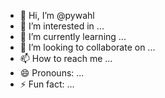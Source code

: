 - 👋 Hi, I’m @pywahl
- 👀 I’m interested in ...
- 🌱 I’m currently learning ...
- 💞️ I’m looking to collaborate on ...
- 📫 How to reach me ...
- 😄 Pronouns: ...
- ⚡ Fun fact: ...

<!---
wfahl/wfahl is a ✨ special ✨ repository because its `README.md` (this file) appears on your GitHub profile.
You can click the Preview link to take a look at your changes.
--->
